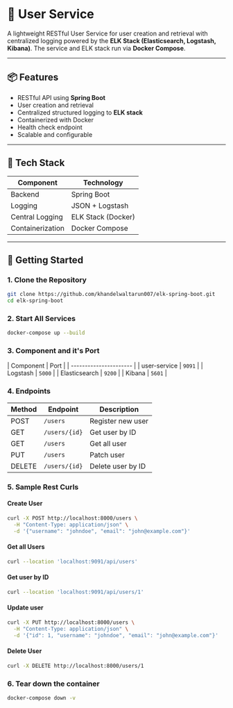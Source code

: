 # 👤 User Service

A lightweight RESTful User Service for user creation and retrieval with centralized logging powered by the **ELK Stack (Elasticsearch, Logstash, Kibana)**. The service and ELK stack run via **Docker Compose**.

---

## 📦 Features

- RESTful API using **Spring Boot**
- User creation and retrieval
- Centralized structured logging to **ELK stack**
- Containerized with Docker
- Health check endpoint
- Scalable and configurable

---

## 🧰 Tech Stack

| Component      | Technology         |
|----------------|--------------------|
| Backend        | Spring Boot        |
| Logging        | JSON + Logstash    |
| Central Logging| ELK Stack (Docker) |
| Containerization | Docker Compose   |

---

## 🚀 Getting Started

### 1. Clone the Repository

```bash
git clone https://github.com/khandelwaltarun007/elk-spring-boot.git
cd elk-spring-boot
```


### 2. Start All Services
```bash
docker-compose up --build
```

### 3. Component and it's Port

|   Component   | Port   |
| ---------------------- |
| user-service  | `9091` |
| Logstash      | `5000` |
| Elasticsearch | `9200` |
| Kibana        | `5601` |

### 4. Endpoints

| Method | Endpoint      | Description       |
| ------ | ------------- | ----------------- |
| POST   | `/users`      | Register new user |
| GET    | `/users/{id}` | Get user by ID    |
| GET    | `/users`      | Get all user      |
| PUT    | `/users`      | Patch user        |
| DELETE | `/users/{id}` | Delete user by ID |

### 5. Sample Rest Curls

#### Create User
```bash
curl -X POST http://localhost:8000/users \
  -H "Content-Type: application/json" \
  -d '{"username": "johndoe", "email": "john@example.com"}'
```

#### Get all Users
```bash
curl --location 'localhost:9091/api/users'
```

#### Get user by ID
```bash
curl --location 'localhost:9091/api/users/1'
```
#### Update user
```bash
curl -X PUT http://localhost:8000/users \
  -H "Content-Type: application/json" \
  -d '{"id": 1, "username": "johndoe", "email": "john@example.com"}'
```

#### Delete User
```bash
curl -X DELETE http://localhost:8000/users/1
```

### 6. Tear down the container

```bash
docker-compose down -v
```




